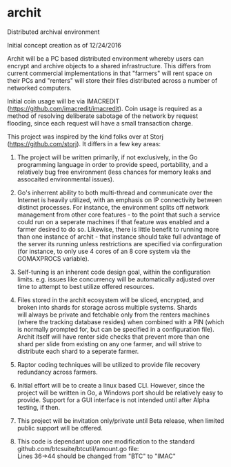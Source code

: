 # archit
Distributed archival environment

Initial concept creation as of 12/24/2016

Archit will be a PC based distributed environment whereby users can encrypt and archive objects to a shared infrastructure.  This differs
from current commercial implementations in that "farmers" will rent space on their PCs and "renters" will store their files distributed 
across a number of networked computers.

Initial coin usage will be via IMACREDIT (https://github.com/imacredit/imacredit).  Coin usage is required as a method of resolving 
deliberate sabotage of the network by request flooding, since each request will have a small transaction charge.

This project was inspired by the kind folks over at Storj (https://github.com/storj).  It differs in a few key areas:

1)  The project will be written primarily, if not exclusively, in the Go programming language in order to provide speed, portability, and a
relatively bug free environment (less chances for memory leaks and assocaited environmental issues).

2)  Go's inherrent ability to both multi-thread and communicate over the Internet is heavily utilized, with an emphasis on IP 
connectivity between distinct processes.  For instance, the environment splits off network management from other core features - to the 
point that such a service could run on a seperate machines if that feature was enabled and a farmer desired to do so.  Likewise, there 
is little benefit to running more than one instance of archit - that instance should take full advantage of the server its running unless
restrictions are specified via confirguration (for instance, to only use 4 cores of an 8 core system via the GOMAXPROCS variable).

3)  Self-tuning is an inherent code design goal, within the configuration limits.  e.g. issues like concurrency will be automatically
adjusted over time to attempt to best utilize offered resources.

4)  Files stored in the archit ecosystem will be sliced, encrypted, and broken into shards for storage across multiple systems.  Shards  
will always be private and fetchable only from the renters machines (where the tracking database resides) when combined with a PIN (which is
normally prompted for, but can be specified in a configuration file).  Archit itself will have renter side checks that prevent more than
one shard per slide from existing on any one farmer, and will strive to distribute each shard to a seperate farmer.

5)  Raptor coding techniques will be utilized to provide file recovery redundancy across farmers.

6)  Initial effort will be to create a linux based CLI.  However, since the project will be written in Go, a Windows port should be 
relatively easy to provide.  Support for a GUI interface is not intended until after Alpha testing, if then.

7)  This project will be invitation only/private until Beta release, when limited public support will be offered.

8)  This code is dependant upon one modification to the standard github.com/btcsuite/btcutil/amount.go file:  
    Lines 36->44 should be changed from "BTC" to "IMAC"
